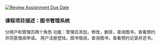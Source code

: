 [![Review Assignment Due Date](https://classroom.github.com/assets/deadline-readme-button-22041afd0340ce965d47ae6ef1cefeee28c7c493a6346c4f15d667ab976d596c.svg)](https://classroom.github.com/a/vp7WYENx)
### 课程项目描述：图书管理系统
分用户和管理员两个角色 功能：管理员添加，修改，删除，查询图书，查看预约并同意借阅申请。 
用户注册登陆，图书借阅，查询图书，查看预约记录并还书。